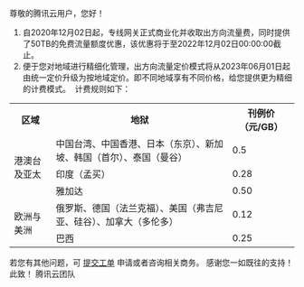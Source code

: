 ﻿尊敬的腾讯云用户，您好！
1. 自2020年12月02日起，专线网关正式商业化并收取出方向流量费，同时提供了50TB的免费流量额度优惠，该优惠将于至2022年12月02日00:00:00截止。
2. 便于您对地域进行精细化管理，出方向流量定价模式将从2023年06月01日起由统一定价升级为按地域定价。即不同地域享有不同价格，给您提供更为精细的计费模式。 
计费规则如下：
<table>
<tr>
<th>区域</th>
<th>地狱</th>
<th>刊例价（元/GB）</th>
</tr>
<tr>
<td rowspan="3">港澳台及亚太</td>
<td>中国台湾、中国香港、日本（东京）、新加坡、韩国（首尔）、泰国（曼谷）</td>
<td>0.5</td>
</tr>
<tr>
<td>印度（孟买）</td>
<td>0.28</td>
</tr>
<tr>
<td>雅加达</td>
<td>0.50</td>
</tr>
<tr>
<td rowspan="2">欧洲与美洲</td>
<td>俄罗斯、德国（法兰克福）、美国（弗吉尼亚、硅谷）、加拿大（多伦多）</td>
<td>0.12</td>
</tr>
<tr>
<td>巴西</td>
<td>0.25</td>
</tr>
</table>

若您有其他问题，可 [提交工单](https://cloud.tencent.com/online-service?from=doc_216) 申请或者咨询相关商务。
感谢您一如既往的支持！
此致！
腾讯云团队
